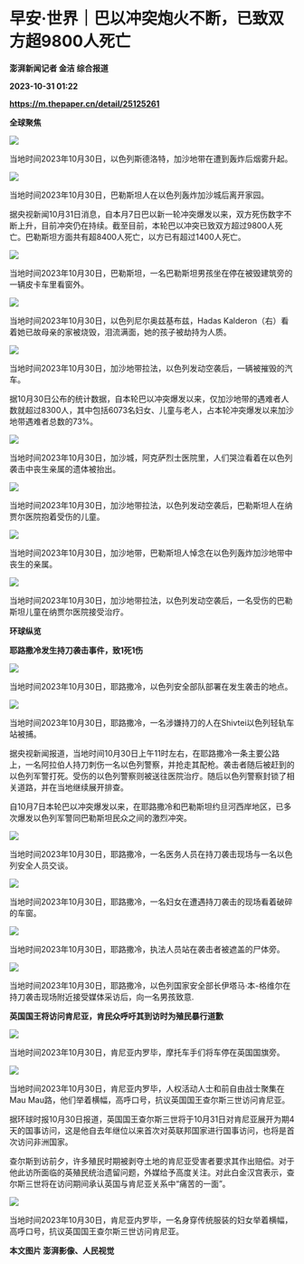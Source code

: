 # 早安·世界｜巴以冲突炮火不断，已致双方超9800人死亡
**澎湃新闻记者 金洁 综合报道**

**2023-10-31 01:22**

**https://m.thepaper.cn/detail/25125261**

**全球聚焦**

![](https://imagecloud.thepaper.cn/thepaper/image/276/332/8.jpg)

当地时间2023年10月30日，以色列斯德洛特，加沙地带在遭到轰炸后烟雾升起。

![](https://imagecloud.thepaper.cn/thepaper/image/276/332/12.jpg)

当地时间2023年10月30日，巴勒斯坦人在以色列轰炸加沙城后离开家园。

据央视新闻10月31日消息，自本月7日巴以新一轮冲突爆发以来，双方死伤数字不断上升，目前冲突仍在持续。截至目前，本轮巴以冲突已致双方超过9800人死亡。巴勒斯坦方面共有超8400人死亡，以方已有超过1400人死亡。

![](https://imagecloud.thepaper.cn/thepaper/image/276/332/11.jpg)

当地时间2023年10月30日，巴勒斯坦，一名巴勒斯坦男孩坐在停在被毁建筑旁的一辆皮卡车里看窗外。

![](https://imagecloud.thepaper.cn/thepaper/image/276/332/7.jpg)

当地时间2023年10月30日，以色列尼尔奥兹基布兹，Hadas Kalderon（右）看着她已故母亲的家被烧毁，泪流满面，她的孩子被劫持为人质。

![](https://imagecloud.thepaper.cn/thepaper/image/276/332/3.jpg)

当地时间2023年10月30日，加沙地带拉法，以色列发动空袭后，一辆被摧毁的汽车。

据10月30日公布的统计数据，自本轮巴以冲突爆发以来，仅加沙地带的遇难者人数就超过8300人，其中包括6073名妇女、儿童与老人，占本轮冲突爆发以来加沙地带遇难者总数的73%。

![](https://imagecloud.thepaper.cn/thepaper/image/276/332/0.jpg)

当地时间2023年10月30日，加沙城，阿克萨烈士医院里，人们哭泣看着在以色列袭击中丧生亲属的遗体被抬出。

![](https://imagecloud.thepaper.cn/thepaper/image/276/332/14.jpg)

当地时间2023年10月30日，加沙地带拉法，以色列发动空袭后，巴勒斯坦人在纳贾尔医院抱着受伤的儿童。

![](https://imagecloud.thepaper.cn/thepaper/image/276/332/9.jpg)

当地时间2023年10月30日，加沙地带，巴勒斯坦人悼念在以色列轰炸加沙地带中丧生的亲属。

![](https://imagecloud.thepaper.cn/thepaper/image/276/332/18.jpg)

当地时间2023年10月30日，加沙地带拉法，以色列发动空袭后，一名受伤的巴勒斯坦儿童在纳贾尔医院接受治疗。

**环球纵览**

**耶路撒冷发生持刀袭击事件，致1死1伤**

![](https://imagecloud.thepaper.cn/thepaper/image/276/331/575.jpg)

当地时间2023年10月30日，耶路撒冷，以色列安全部队部署在发生袭击的地点。

![](https://imagecloud.thepaper.cn/thepaper/image/276/331/574.jpg)

当地时间2023年10月30日，耶路撒冷，一名涉嫌持刀的人在Shivtei以色列轻轨车站被捕。

据央视新闻报道，当地时间10月30日上午11时左右，在耶路撒冷一条主要公路上，一名阿拉伯人持刀刺伤一名以色列警察，并抢走其配枪。袭击者随后被赶到的以色列军警打死。受伤的以色列警察则被送往医院治疗。随后以色列警察封锁了相关道路，并在当地继续展开排查。

自10月7日本轮巴以冲突爆发以来，在耶路撒冷和巴勒斯坦约旦河西岸地区，已多次爆发以色列军警同巴勒斯坦民众之间的激烈冲突。

![](https://imagecloud.thepaper.cn/thepaper/image/276/331/573.jpg)

当地时间2023年10月30日，耶路撒冷，一名医务人员在持刀袭击现场与一名以色列安全人员交谈。

![](https://imagecloud.thepaper.cn/thepaper/image/276/331/572.jpg)

当地时间2023年10月30日，耶路撒冷，一名妇女在遭遇持刀袭击的现场看着破碎的车窗。

![](https://imagecloud.thepaper.cn/thepaper/image/276/331/570.jpg)

当地时间2023年10月30日，耶路撒冷，执法人员站在袭击者被遮盖的尸体旁。

![](https://imagecloud.thepaper.cn/thepaper/image/276/331/571.jpg)

当地时间2023年10月30日，耶路撒冷，以色列国家安全部长伊塔马·本-格维尔在持刀袭击现场附近接受媒体采访后，向一名男孩致意.

**英国国王将访问肯尼亚，肯民众呼吁其到访时为殖民暴行道歉**

![](https://imagecloud.thepaper.cn/thepaper/image/276/332/15.jpg)

当地时间2023年10月30日，肯尼亚内罗毕，摩托车手们将车停在英国国旗旁。

![](https://imagecloud.thepaper.cn/thepaper/image/276/332/17.jpg)

当地时间2023年10月30日，肯尼亚内罗毕，人权活动人士和前自由战士聚集在Mau Mau路，他们举着横幅，高呼口号，抗议英国国王查尔斯三世访问肯尼亚。

据环球时报10月30日报道，英国国王查尔斯三世将于10月31日对肯尼亚展开为期4天的国事访问，这是他自去年继位以来首次对英联邦国家进行国事访问，也将是首次访问非洲国家。

查尔斯到访前夕，许多殖民时期被剥夺土地的肯尼亚受害者要求其作出赔偿。对于他此访所面临的英殖民统治遗留问题，外媒给予高度关注。对此白金汉宫表示，查尔斯三世将在访问期间承认英国与肯尼亚关系中“痛苦的一面”。

![](https://imagecloud.thepaper.cn/thepaper/image/276/332/16.jpg)

当地时间2023年10月30日，肯尼亚内罗毕，一名身穿传统服装的妇女举着横幅，高呼口号，抗议英国国王查尔斯三世访问肯尼亚。

**本文图片 澎湃影像、人民视觉**